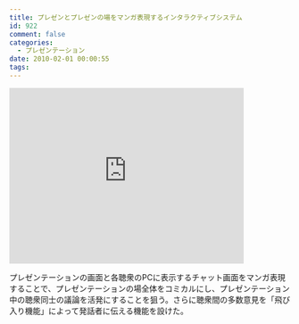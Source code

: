 ```yaml
---
title: プレゼンとプレゼンの場をマンガ表現するインタラクティブシステム
id: 922
comment: false
categories:
  - プレゼンテーション
date: 2010-02-01 00:00:55
tags:
---
```



<iframe width="420" height="315" src="https://www.youtube.com/embed/PI0_GOYdwkU" frameborder="0" allowfullscreen></iframe>

<!--more-->

プレゼンテーションの画面と各聴衆のPCに表示するチャット画面をマンガ表現することで、プレゼンテーションの場全体をコミカルにし、プレゼンテーション中の聴衆同士の議論を活発にすることを狙う。さらに聴衆間の多数意見を「飛び入り機能」によって発話者に伝える機能を設けた。
